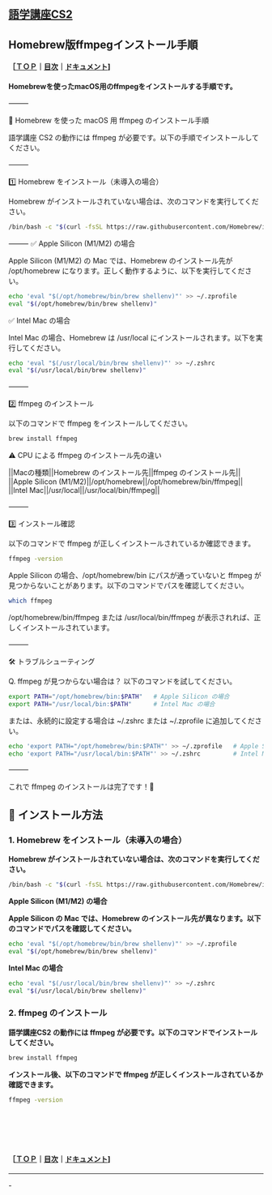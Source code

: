 ## [語学講座CS2](https://csreviser.github.io/CaptureStream2/) 
## Homebrew版ffmpegインストール手順　　　　　　
#### ［[ＴＯＰ](./)**｜**[目次](./#目次)**｜**[ドキュメント](./#ドキュメント-1)]

**Homebrewを使ったmacOS用のffmpegをインストールする手順です。**




⸻

🚀 Homebrew を使った macOS 用 ffmpeg のインストール手順

語学講座 CS2 の動作には ffmpeg が必要です。以下の手順でインストールしてください。

⸻

1️⃣ Homebrew をインストール（未導入の場合）

Homebrew がインストールされていない場合は、次のコマンドを実行してください。
```sh
/bin/bash -c "$(curl -fsSL https://raw.githubusercontent.com/Homebrew/install/HEAD/install.sh)"
```
⸻
✅ Apple Silicon (M1/M2) の場合

Apple Silicon (M1/M2) の Mac では、Homebrew のインストール先が /opt/homebrew になります。正しく動作するように、以下を実行してください。
```sh
echo 'eval "$(/opt/homebrew/bin/brew shellenv)"' >> ~/.zprofile
eval "$(/opt/homebrew/bin/brew shellenv)"
```
✅ Intel Mac の場合

Intel Mac の場合、Homebrew は /usr/local にインストールされます。以下を実行してください。
```sh
echo 'eval "$(/usr/local/bin/brew shellenv)"' >> ~/.zshrc
eval "$(/usr/local/bin/brew shellenv)"
```

⸻

2️⃣ ffmpeg のインストール

以下のコマンドで ffmpeg をインストールしてください。
```sh
brew install ffmpeg
```

⚠️ CPU による ffmpeg のインストール先の違い

||Macの種類||Homebrew のインストール先||ffmpeg のインストール先||
||Apple Silicon (M1/M2)||/opt/homebrew||/opt/homebrew/bin/ffmpeg||
||Intel Mac||/usr/local||/usr/local/bin/ffmpeg||



⸻

3️⃣ インストール確認

以下のコマンドで ffmpeg が正しくインストールされているか確認できます。
```sh
ffmpeg -version
```

Apple Silicon の場合、/opt/homebrew/bin にパスが通っていないと ffmpeg が見つからないことがあります。以下のコマンドでパスを確認してください。
```sh
which ffmpeg
```

/opt/homebrew/bin/ffmpeg または /usr/local/bin/ffmpeg が表示されれば、正しくインストールされています。

⸻

🛠 トラブルシューティング

Q. ffmpeg が見つからない場合は？
以下のコマンドを試してください。
```sh
export PATH="/opt/homebrew/bin:$PATH"   # Apple Silicon の場合
export PATH="/usr/local/bin:$PATH"      # Intel Mac の場合
```
または、永続的に設定する場合は ~/.zshrc または ~/.zprofile に追加してください。
```sh
echo 'export PATH="/opt/homebrew/bin:$PATH"' >> ~/.zprofile   # Apple Silicon の場合
echo 'export PATH="/usr/local/bin:$PATH"' >> ~/.zshrc         # Intel Mac の場合
```

⸻

これで ffmpeg のインストールは完了です！🎉

## 🚀 インストール方法

### 1. Homebrew をインストール（未導入の場合）

**Homebrew がインストールされていない場合は、次のコマンドを実行してください。**

```sh
/bin/bash -c "$(curl -fsSL https://raw.githubusercontent.com/Homebrew/install/HEAD/install.sh)"
```
**Apple Silicon (M1/M2) の場合**

**Apple Silicon の Mac では、Homebrew のインストール先が異なります。以下のコマンドでパスを確認してください。**
```sh
echo 'eval "$(/opt/homebrew/bin/brew shellenv)"' >> ~/.zprofile
eval "$(/opt/homebrew/bin/brew shellenv)"
```

**Intel Mac の場合**
```sh
echo 'eval "$(/usr/local/bin/brew shellenv)"' >> ~/.zshrc
eval "$(/usr/local/bin/brew shellenv)"
```

### 2. ffmpeg のインストール

**語学講座CS2 の動作には ffmpeg が必要です。以下のコマンドでインストールしてください。**

```sh
brew install ffmpeg
```

**インストール後、以下のコマンドで ffmpeg が正しくインストールされているか確認できます。**

```sh
ffmpeg -version
```



####   　
####   　
#### ［[ＴＯＰ](./)**｜**[目次](./#目次)**｜**[ドキュメント](./#ドキュメント-1)]

*** 
 <link rel="shortcut icon" type="image/x-icon" href="https://avatars.githubusercontent.com/u/46049273?v=4">
 <meta name="twitter:image:src" content="https://avatars.githubusercontent.com/u/46049273?v=4">
-